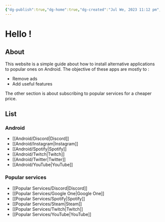 ```yaml
---
{"dg-publish":true,"dg-home":true,"dg-created":"Jul We, 2023 11:12 pm","dg-modified":"Jul Th, 2023 1:48 am","permalink":"/home/","tags":["gardenEntry"],"dgPassFrontmatter":true,"created":"Jul We, 2023 11:12 pm","updated":""}
---
```


# Hello ! 
## About
This website is a simple guide about how to install alternative applications to popular ones on Android.
The objective of these apps are mostly to :
* Remove ads
* Add useful features

The other section is about subscribing to popular services for a cheaper price.
## List
### Android
- [[Android/Discord\|Discord]]
- [[Android/Instagram\|Instagram]]
- [[Android/Spotify\|Spotify]]
- [[Android/Twitch\|Twitch]]
- [[Android/Twitter\|Twitter]]
- [[Android/YouTube\|YouTube]]
### Popular services
* [[Popular Services/Discord\|Discord]]
* [[Popular Services/Google One\|Google One]]
* [[Popular Services/Spotify\|Spotify]]
* [[Popular Services/Steam\|Steam]]
* [[Popular Services/Twitch\|Twitch]]
* [[Popular Services/YouTube\|YouTube]]

